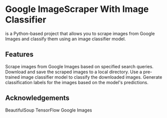 # Google ImageScraper With Image Classifier
is a Python-based project that allows you to scrape images from Google Images and classify them using an image classifier model.

## Features
Scrape images from Google Images based on specified search queries.
Download and save the scraped images to a local directory.
Use a pre-trained image classifier model to classify the downloaded images.
Generate classification labels for the images based on the model's predictions.

## Acknowledgements
BeautifulSoup
TensorFlow
Google Images
